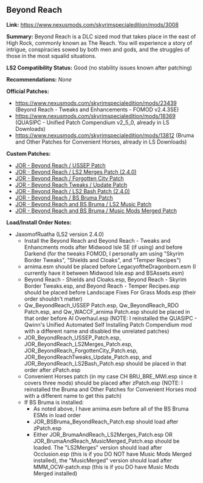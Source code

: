## Beyond Reach

**Link:** https://www.nexusmods.com/skyrimspecialedition/mods/3008

**Summary:** Beyond Reach is a DLC sized mod that takes place in the east of High Rock, commonly known as The Reach. You will experience a story of intrigue, conspiracies sowed by both men and gods, and the struggles of those in the most squalid situations.

**LS2 Compatibility Status:** Good (no stability issues known after patching)

**Recommendations:** 
_None_

**Official Patches:**
* https://www.nexusmods.com/skyrimspecialedition/mods/23439 (Beyond Reach - Tweaks and Enhancements - FOMOD v2.4.3SE)
* https://www.nexusmods.com/skyrimspecialedition/mods/18369 (QUASIPC - Unified Patch Compendium v2_5_0, already in LS Downloads)
* https://www.nexusmods.com/skyrimspecialedition/mods/13812 (Bruma and Other Patches for Convenient Horses, already in LS Downloads)

**Custom Patches:**
* [JOR - Beyond Reach / USSEP Patch](/custom-patches/JOR_BeyondReach_USSEP_Patch.esp)
* [JOR - Beyond Reach / LS2 Merges Patch (2.4.0)](/custom-patches/2.4.0/JOR_BeyondReach_LS2Merges_Patch.esp)
* [JOR - Beyond Reach / Forgotten City Patch](/custom-patches/JOR_BeyondReach_ForgottenCity_Patch.esp)
* [JOR - Beyond Reach Tweaks / Update Patch](/custom-patches/JOR_BeyondReachTweaks_Update_Patch.esp)
* [JOR - Beyond Reach / LS2 Bash Patch (2.4.0)](/custom-patches/2.4.0/JOR_BeyondReach_LS2Bash_Patch.esp)
* [JOR - Beyond Reach / BS Bruma Patch](/custom-patches/JOR_BSBruma_BeyondReach_Patch.esp)
* [JOR - Beyond Reach and BS Bruma / LS2 Music Patch](/custom-patches/JOR_BrumaAndReach_LS2Merges_Patch.esp)
* [JOR - Beyond Reach and BS Bruma / Music Mods Merged Patch](/custom-patches/JOR_BrumaAndReach_MusicMerged_Patch.esp)

**Load/Install Order Notes:**
* JaxomofRuatha (LS2 version 2.4.0)
  * Install the Beyond Reach and Beyond Reach - Tweaks and Enhancments mods after Midwood Isle SE (if using) and before Darkend (for the tweaks FOMOD, I personally am using "Skyrim Border Tweaks", "Shields and Cloaks", and "Temper Recipes")
  * arnima.esm should be placed before LegacyoftheDragonborn.esm (I currently have it between Midwood Isle.esp and BSAssets.esm)
  * Beyond Reach - Shields and Cloaks.esp, Beyond Reach - Skyrim Border Tweaks.esp, and Beyond Reach - Temper Recipes.esp should be placed before Landscape Fixes For Grass Mods.esp (their order shouldn't matter)
  * Qw_BeyondReach_USSEP Patch.esp, Qw_BeyondReach_RDO Patch.esp, and Qw_WACCF_arnima Patch.esp should be placed in that order before AI Overhaul.esp (NOTE: I reinstalled the QUASIPC - Qwinn's Unified Automated Self Installing Patch Compendium mod with a different name and disabled the unrelated patches)
  * JOR_BeyondReach_USSEP_Patch.esp, JOR_BeyondReach_LS2Merges_Patch.esp, JOR_BeyondReach_ForgottenCity_Patch.esp, JOR_BeyondReachTweaks_Update_Patch.esp, and JOR_BeyondReach_LS2Bash_Patch.esp should be placed in that order after zPatch.esp
  * Convenient Horses patch (in my case CH BRU_BRE_MWI.esp since it covers three mods) should be placed after zPatch.esp (NOTE: I reinstalled the Bruma and Other Patches for Convenient Horses mod with a different name to get this patch)
  * If BS Bruma is installed:
    * As noted above, I have arnima.esm before all of the BS Bruma ESMs in load order
    * JOR_BSBruma_BeyondReach_Patch.esp should load after zPatch.esp
    * Either JOR_BrumaAndReach_LS2Merges_Patch.esp OR JOR_BrumaAndReach_MusicMerged_Patch.esp should be loaded. The "LS2Merges" version should load after Occlusion.esp (this is if you DO NOT have Music Mods Merged installed), the "MusicMerged" version should load after MMM_OCW-patch.esp (this is if you DO have Music Mods Merged installed)
